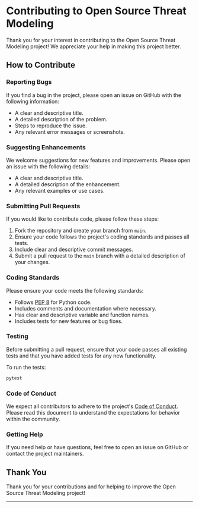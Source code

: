 # Contributing to Open Source Threat Modeling

Thank you for your interest in contributing to the Open Source Threat Modeling project! We appreciate your help in making this project better.

## How to Contribute

### Reporting Bugs

If you find a bug in the project, please open an issue on GitHub with the following information:

- A clear and descriptive title.
- A detailed description of the problem.
- Steps to reproduce the issue.
- Any relevant error messages or screenshots.

### Suggesting Enhancements

We welcome suggestions for new features and improvements. Please open an issue with the following details:

- A clear and descriptive title.
- A detailed description of the enhancement.
- Any relevant examples or use cases.

### Submitting Pull Requests

If you would like to contribute code, please follow these steps:

1. Fork the repository and create your branch from `main`.
2. Ensure your code follows the project's coding standards and passes all tests.
3. Include clear and descriptive commit messages.
4. Submit a pull request to the `main` branch with a detailed description of your changes.

### Coding Standards

Please ensure your code meets the following standards:

- Follows [PEP 8](https://www.python.org/dev/peps/pep-0008/) for Python code.
- Includes comments and documentation where necessary.
- Has clear and descriptive variable and function names.
- Includes tests for new features or bug fixes.

### Testing

Before submitting a pull request, ensure that your code passes all existing tests and that you have added tests for any new functionality.

To run the tests:

```bash
pytest
```

### Code of Conduct

We expect all contributors to adhere to the project's [Code of Conduct](CODE_OF_CONDUCT.md). Please read this document to understand the expectations for behavior within the community.

### Getting Help

If you need help or have questions, feel free to open an issue on GitHub or contact the project maintainers.

## Thank You

Thank you for your contributions and for helping to improve the Open Source Threat Modeling project!

---